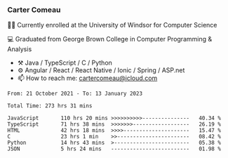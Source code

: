 ### Carter Comeau

🙋‍♂️ Currently enrolled at the University of Windsor for Computer Science

💻 Graduated from George Brown College in Computer Programming & Analysis

- ⚒️ Java / TypeScript / C / Python
- ⚙️ Angular / React / React Native / Ionic / Spring / ASP.net
- 📫 How to reach me: cartercomeau@icloud.com

<!--START_SECTION:waka-->

```text
From: 21 October 2021 - To: 13 January 2023

Total Time: 273 hrs 31 mins

JavaScript       110 hrs 20 mins >>>>>>>>>>---------------   40.34 %
TypeScript       71 hrs 38 mins  >>>>>>>------------------   26.19 %
HTML             42 hrs 18 mins  >>>>---------------------   15.47 %
C                23 hrs 1 min    >>-----------------------   08.42 %
Python           14 hrs 43 mins  >------------------------   05.38 %
JSON             5 hrs 24 mins   -------------------------   01.98 %
```

<!--END_SECTION:waka-->
